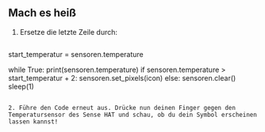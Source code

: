 ## Mach es heiß

1. Ersetze die letzte Zeile durch:
    
    ```python
start_temperatur = sensoren.temperature

while True:
    print(sensoren.temperature)
    if sensoren.temperature > start_temperatur + 2:
        sensoren.set_pixels(icon)
    else:
        sensoren.clear()
    sleep(1)
```

2. Führe den Code erneut aus. Drücke nun deinen Finger gegen den Temperatursensor des Sense HAT und schau, ob du dein Symbol erscheinen lassen kannst!